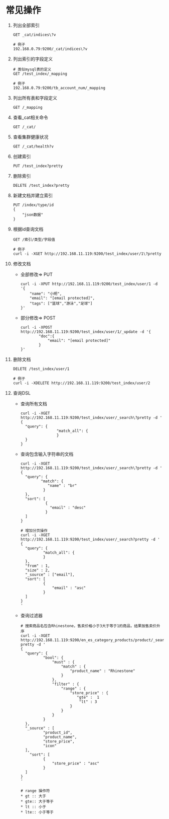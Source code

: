 # 常见操作

1. 列出全部索引

   ```shell
   GET _cat/indices\?v
   
   # 例子
   192.168.0.79:9200/_cat/indices\?v
   ```

2. 列出索引的字段定义

   ```shell
   # 类似mysql表的定义
   GET /test_index/_mapping
   
   # 例子
   192.168.0.79:9200/tb_account_num/_mapping
   ```

3. 列出所有表和字段定义

   ```shell
   GET /_mapping
   ```

4. 查看_cat相关命令

   ```shell
   GET /_cat/
   ```

5. 查看集群健康状况

   ```shell
   GET /_cat/health?v
   ```

6. 创建索引

   ```shell
   PUT /test_index?pretty
   ```

7. 删除索引

   ```shell
   DELETE /test_index?pretty
   ```

8. 新建文档并建立索引

   ```shell
   PUT /index/type/id
   {
       "json数据"
   }
   ```

9. 根据id查询文档

   ```shell
   GET /索引/类型/字段值
   
   # 例子
   curl -i -XGET http://192.168.11.119:9200/test_index/user/1\?pretty
   ```

10. 修改文档

    + 全部修改=> PUT

      ```shell
      curl -i -XPUT http://192.168.11.119:9200/test_index/user/1 -d '{
          "name": "小明",
          "email": "[email protected]",
          "tags": ["篮球","游泳","足球"]
      }'
      ```

      

    + 部分修改=> POST

      ```shell
      curl -i -XPOST http://192.168.11.119:9200/test_index/user/1/_update -d '{
              "doc":{
                  "email": "[email protected]"
              }
      }'
      ```

11. 删除文档

    ```shell
    DELETE /test_index/user/1
    
    # 例子
    curl -i -XDELETE http://192.168.11.119:9200/test_index/user/2
    ```

12. 查询DSL

    + 查询所有文档

      ```shell
      curl -i -XGET http://192.168.11.119:9200/test_index/user/_search\?pretty -d '
      {
        "query": {
                      "match_all": {
                      }
        }
      }
      ```

      

    + 查询包含输入字符串的文档

      ```shell
      curl -i -XGET http://192.168.11.119:9200/test_index/user/_search\?pretty -d '
      {
        "query": {
               "match": {
                  "name" : "br"
                }
        },
        "sort": [
                 {
                   "email" : "desc"
                 }
        ]
      }
      ```

      ```shell
      # 增加分页操作
      curl -i -XGET http://192.168.11.119:9200/test_index/user/_search?pretty -d '
      {
        "query": {
         		"match_all": {
         		} 
        },
        "from" : 1,
        "size" : 2,
        "_source" : ["email"],
        "sort": [
        		{
        			"email" : "asc"
        		}
        ]
      }
      '
      ```

      

    + 查询过滤器

      ```shell
      # 搜索商品名包含Rhinestone，售卖价格小于3大于等于1的商品，结果按售卖价升序
      curl -i -XGET http://192.168.11.119:9200/en_es_category_products/product/_search?pretty -d '
      {
        "query": {
         		"bool": {
         			"must" : {
         				"match" : {
         					"product_name" : "Rhinestone"
         				}
         			},
         			"filter" : {
         				"range" : {
         					"store_price" : {
         					   "gte" :  1
         						"lt" : 3
         					}
         				}
         			}
         		}
        },
        "_source" : [
        		"product_id",
        		"product_name",
        		"store_price",
        		"icon"
        ],
          "sort": [
        		{
        			"store_price" : "asc"
        		}
        ]
      }
      '
      
      # range 操作符
      * gt :: 大于
      * gte:: 大于等于
      * lt :: 小于
      * lte:: 小于等于
      ```

      

